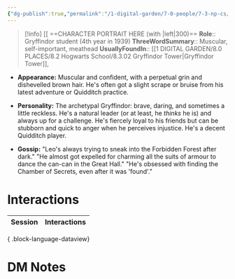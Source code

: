 ```yaml
---
{"dg-publish":true,"permalink":"/1-digital-garden/7-0-people/7-3-np-cs/leo-vance/","tags":["#person","hogwarts","student","slug-club","gryffindor","yr4"]}
---
```


>[!info] 
>[[ ==CHARACTER PORTRAIT HERE (with |left|300)==
>**Role**:: Gryffindor student (4th year in 1939)
>**ThreeWordSummary**:: Muscular, self-important, meathead
>**UsuallyFoundIn**:: [[1 DIGITAL GARDEN/8.0 PLACES/8.2 Hogwarts School/8.3.02 Gryffindor Tower\|Gryffindor Tower]], 

- **Appearance:** Muscular and confident, with a perpetual grin and dishevelled brown hair. He's often got a slight scrape or bruise from his latest adventure or Quidditch practice.
    
- **Personality:** The archetypal Gryffindor: brave, daring, and sometimes a little reckless. He's a natural leader (or at least, he _thinks_ he is) and always up for a challenge. He's fiercely loyal to his friends but can be stubborn and quick to anger when he perceives injustice. He's a decent Quidditch player.
    
- **Gossip:** "Leo's always trying to sneak into the Forbidden Forest after dark." "He almost got expelled for charming all the suits of armour to dance the can-can in the Great Hall." "He's obsessed with finding the Chamber of Secrets, even after it was 'found'."

# Interactions

| Session | Interactions |
| ------- | ------------ |

{ .block-language-dataview}


# DM Notes


